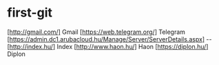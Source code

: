 # first-git
[http://gmail.com/] Gmail
[https://web.telegram.org/] Telegram
[https://admin.dc1.arubacloud.hu/Manage/Server/ServerDetails.aspx] --
[http://index.hu/] Index
[http://www.haon.hu/] Haon
[https://diplon.hu/] Diplon
